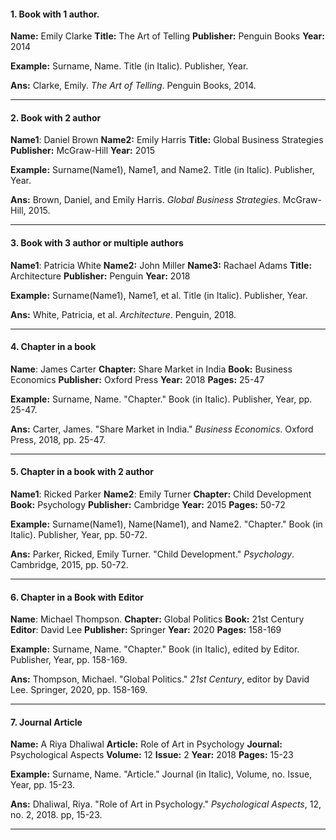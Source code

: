 #### 1. Book with 1 author.

**Name:** Emily Clarke
**Title:** The Art of Telling
**Publisher:** Penguin Books
**Year:** 2014

**Example:** Surname, Name. Title (in Italic). Publisher, Year.

**Ans:** Clarke, Emily. _The Art of Telling_. Penguin Books, 2014.

--------------------------------------------------------------------------
#### 2. Book with 2 author

**Name1**: Daniel Brown
**Name2:** Emily Harris
**Title:** Global Business Strategies
**Publisher:** McGraw-Hill
**Year:** 2015

**Example:** Surname(Name1), Name1, and Name2. Title (in Italic). Publisher, Year.

**Ans:** Brown, Daniel, and Emily Harris. _Global Business Strategies_. McGraw-Hill, 2015.

--------------------------------------------------------------------------
#### 3. Book with 3 author or multiple authors

**Name1**: Patricia White
**Name2:** John Miller
**Name3:** Rachael Adams
**Title:** Architecture
**Publisher:** Penguin
**Year:** 2018

**Example:** Surname(Name1), Name1, et al. Title (in Italic). Publisher, Year.

**Ans:** White, Patricia, et al. _Architecture_. Penguin, 2018.

--------------------------------------------------------------------------
#### 4. Chapter in a book

**Name**: James Carter
**Chapter:** Share Market in India
**Book:** Business Economics
**Publisher:** Oxford Press
**Year:** 2018
**Pages:** 25-47

**Example:** Surname, Name. "Chapter." Book (in Italic). Publisher, Year, pp. 25-47.

**Ans:** Carter, James. "Share Market in India." _Business Economics_. Oxford Press, 2018, pp. 25-47.

--------------------------------------------------------------------------
#### 5. Chapter in a book with 2 author

**Name1**: Ricked Parker
**Name2**: Emily Turner
**Chapter:** Child Development
**Book:** Psychology
**Publisher:** Cambridge
**Year:** 2015
**Pages:** 50-72

**Example:** Surname(Name1), Name(Name1), and Name2. "Chapter." Book (in Italic). Publisher, Year, pp. 50-72.

**Ans:** Parker, Ricked, Emily Turner. "Child Development." _Psychology_. Cambridge, 2015, pp. 50-72.

--------------------------------------------------------------------------
#### 6. Chapter in a Book with Editor

**Name**: Michael Thompson.
**Chapter:** Global Politics
**Book:** 21st Centurу
**Editor**: David Lee
**Publisher:** Springer
**Year:** 2020
**Pages:** 158-169

**Example:** Surname, Name. "Chapter." Book (in Italic), edited by Editor. Publisher, Year, pp. 158-169.

**Ans:** Thompson, Michael. "Global Politics." _21st Century_, editor by David Lee. Springer, 2020, pp. 158-169.

--------------------------------------------------------------------------
#### 7. Journal Article

**Name:** A Riya Dhaliwal
**Article:** Role of Art in Psychology 
**Journal:** Psychological Aspects
**Volume:** 12 
**Issue:** 2 
**Year:** 2018 
**Pages:** 15-23

**Example:** Surname, Name. "Article." Journal (in Italic), Volume, no. Issue, Year, pp. 15-23.

**Ans:** Dhaliwal, Riya. "Role of Art in Psychology." _Psychological Aspects_, 12, no. 2, 2018. pp, 15-23.

--------------------------------------------------------------------------